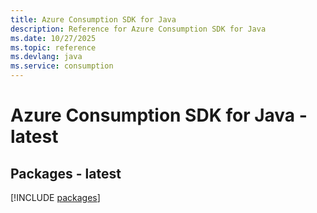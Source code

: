 ```yaml
---
title: Azure Consumption SDK for Java
description: Reference for Azure Consumption SDK for Java
ms.date: 10/27/2025
ms.topic: reference
ms.devlang: java
ms.service: consumption
---
```

# Azure Consumption SDK for Java - latest
## Packages - latest
[!INCLUDE [packages](consumption-index.md)]
